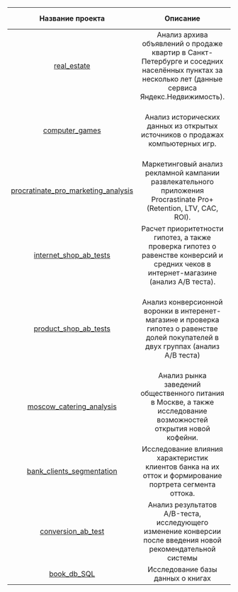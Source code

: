 | **Название проекта**| **Описание** | **Инструменты и навыки** |
|:--------------:|:-----:|:-----------:|
| <a href="https://github.com/dremezov/Practicum/tree/main/real_estate">real_estate<a> |  Анализ архива объявлений о продаже квартир в Санкт-Петербурге и соседних населённых пунктах за несколько лет (данные сервиса Яндекс.Недвижимость). | Python, Pandas, Matplotlib, Предобработка данных, Исследовательский анализ данных |
| <a href="https://github.com/dremezov/Practicum/tree/main/computer_games">computer_games<a> |  Анализ исторических данных из открытых источников о продажах компьютерных игр. | Python, Pandas, NumPy, Matplotlib, Предобработка данных, Статистический анализ данных |
| <a href="https://github.com/dremezov/Practicum/tree/main/procratinate_pro_marketing_analysis">procratinate_pro_marketing_analysis<a> |  Маркетинговый анализ рекламной кампании развлекательного приложения Procrastinate Pro+ (Retention, LTV, CAC, ROI). | Python, Pandas, Matplotlib, Seaborn, Когортный анализ, Юнит-экономика, Продуктовые метрики |
| <a href="https://github.com/dremezov/Practicum/tree/main/internet_shop_ab_tests">internet_shop_ab_tests<a> | Расчет приоритетности гипотез, а также проверка гипотез о равенстве конверсий и средних чеков в интернет-магазине (анализ A/B теста). | Python, Pandas, Matplotlib, SciPy, A/B-тестирование, Проверка статистических гипотез |
| <a href="https://github.com/dremezov/Practicum/tree/main/product_shop_ab_tests">product_shop_ab_tests<a> | Анализ конверсионной воронки в интеренет-магазине и проверка гипотез о равенстве долей покупателей в двух группах (анализ A/B теста) | Python, Pandas, Matplotlib, Seaborn, Plotly, A/B-тестирование, Событийная аналитика, Проверка статистических гипотез |
| <a href="https://github.com/dremezov/Practicum/tree/main/moscow_catering_analysis">moscow_catering_analysis<a> | Анализ рынка заведений общественного питания в Москве, а также исследование возможностей открытия новой кофейни. | Python, Pandas, Seaborn, Plotly, Визуализация данных |
| <a href="https://github.com/dremezov/Practicum/tree/main/bank_clients_segmentation">bank_clients_segmentation<a> | Исследование влияния характеристик клиентов банка на их отток и формирование портрета сегмента оттока. | Python, Pandas, Seaborn, Matplotlib, SciPy |
| <a href="https://github.com/dremezov/Practicum/tree/main/conversion_ab_test">conversion_ab_test<a> | Анализ результатов A/B-теста, исследующего изменение конверсии после введения новой рекомендательной системы | Python, Pandas, Seaborn, Matplotlib, SciPy, Plotly |
| <a href="https://github.com/dremezov/Practicum/tree/main/book_db_SQL">book_db_SQL<a> | Исследование базы данных о книгах | SQL, Python, Pandas |
